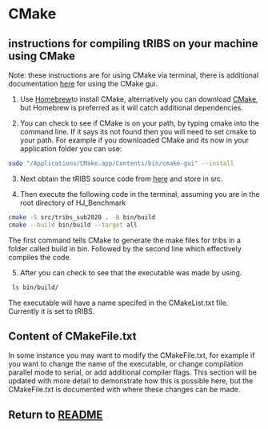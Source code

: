 # CMake 

## instructions for compiling tRIBS on your machine using CMake

Note: these instructions are for using CMake via terminal, there is additional documentation [here](https://cmake.org/cmake/help/latest/guide/user-interaction/index.html#guide:User%20Interaction%20Guide) for using the CMake gui. 

1) Use [Homebrew](https://formulae.brew.sh/formula/cmake)to install CMake, alternatively you can download [CMake](https://cmake.org/download/), but Homebrew is preferred as it will catch additional dependencies.

2) You can check to see if CMake is on your path, by typing cmake into the command line. If it says its not found then you will need to set cmake to your path. For example if you downloaded CMake and its now in your application folder you can use:

```bash
sudo "/Applications/CMake.app/Contents/bin/cmake-gui" --install
```
3) Next obtain the tRIBS source code from [here](https://github.com/tribshms/tribs_sub2020) and store in src.

4) Then execute the following code in the terminal, assuming you are in the root directory of HJ_Benchmark

```bash
cmake -S src/tribs_sub2020 . -B bin/build 
cmake --build bin/build --target all  
```
The first command tells CMake to generate the make files for tribs in a folder called build in bin. Followed by the second line which effectively compiles the code. 

5) After you can check to see that the executable was made by using.
```bash
 ls bin/build/
 ```
 The executable will have a name specifed in the CMakeList.txt file. Currently it is set to tRIBS.

 ## Content of CMakeFile.txt

 In some instance you may want to modify the CMakeFile.txt, for example if you want to change the name of the executable, or change compilation parallel mode to serial, or add additional compiler flags. This section will be updated with more detail to demonstrate how this is possible here, but the CMakeFile.txt is documented with where these changes can be made.


## Return to [README](./README.md)